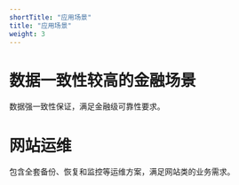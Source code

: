 ```yaml
---
shortTitle: "应用场景"
title: "应用场景"
weight: 3
---
```


# 数据一致性较高的金融场景
数据强一致性保证，满足金融级可靠性要求。

# 网站运维
包含全套备份、恢复和监控等运维方案，满足网站类的业务需求。